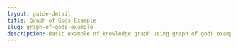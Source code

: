 ```yaml
---
layout: guide-detail
title: Graph of Gods Example
slug: graph-of-gods-example
description: Basic example of knowledge graph using graph of gods example
---
```


